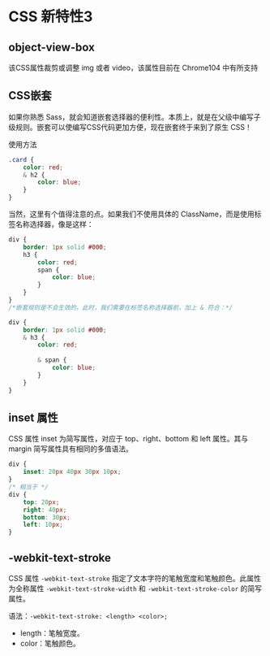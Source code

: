 # CSS 新特性3

## object-view-box

该CSS属性裁剪或调整 img 或者 video，该属性目前在 Chrome104 中有所支持

## CSS嵌套

如果你熟悉 Sass，就会知道嵌套选择器的便利性。本质上，就是在父级中编写子级规则。嵌套可以使编写CSS代码更加方便，现在嵌套终于来到了原生 CSS！

使用方法

```css
.card {
	color: red;
	& h2 {
		color: blue;
	}
}
```

当然，这里有个值得注意的点。如果我们不使用具体的 ClassName，而是使用标签名称选择器，像是这样：

```css
div {
	border: 1px solid #000;
	h3 {
		color: red;
		span {
			color: blue;
		}
	}
}
/*嵌套规则是不会生效的，此时，我们需要在标签名称选择器前，加上 & 符合：*/

div {
	border: 1px solid #000;
	& h3 {
		color: red;
	
		& span {
			color: blue;
		}
	}
}
```

## inset 属性

CSS 属性 inset 为简写属性，对应于 top、right、bottom 和 left 属性。其与 margin 简写属性具有相同的多值语法。

```css
div {
	inset: 20px 40px 30px 10px;
}
/* 相当于 */
div {
	top: 20px;
	right: 40px;
	bottom: 30px;
	left: 10px;
}
```

## -webkit-text-stroke

CSS 属性 `-webkit-text-stroke` 指定了文本字符的笔触宽度和笔触颜色。此属性为全称属性 `-webkit-text-stroke-width` 和 `-webkit-text-stroke-color` 的简写属性。

语法：`-webkit-text-stroke: <length> <color>;`

- length：笔触宽度。
- color：笔触颜色。
